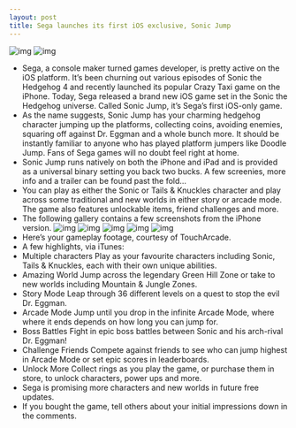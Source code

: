 ```yaml
---
layout: post
title: Sega launches its first iOS exclusive, Sonic Jump
---
```

![img](http://media.idownloadblog.com/wp-content/uploads/2012/10/Sonic-Jump-for-iOS-iPhone-screenshot-001-.jpg)
![img](http://media.idownloadblog.com/wp-content/uploads/2012/10/Sonic-Jump-for-iOS-iPhone-screenshot-002-.jpg)
* Sega, a console maker turned games developer, is pretty active on the iOS platform. It’s been churning out various episodes of Sonic the Hedgehog 4 and recently launched its popular Crazy Taxi game on the iPhone. Today, Sega released a brand new iOS game set in the Sonic the Hedgehog universe. Called Sonic Jump, it’s Sega’s first iOS-only game.
* As the name suggests, Sonic Jump has your charming hedgehog character jumping up the platforms, collecting coins, avoiding enemies, squaring off against Dr. Eggman and a whole bunch more. It should be instantly familiar to anyone who has played platform jumpers like Doodle Jump. Fans of Sega games will no doubt feel right at home.
* Sonic Jump runs natively on both the iPhone and iPad and is provided as a universal binary setting you back two bucks. A few screenies, more info and a trailer can be found past the fold…
* You can play as either the Sonic or Tails & Knuckles character and play across some traditional and new worlds in either story or arcade mode. The game also features unlockable items, friend challenges and more.
* The following gallery contains a few screenshots from the iPhone version.
![img](http://media.idownloadblog.com/wp-content/uploads/2012/10/Sonic-Jump-for-iOS-iPhone-screenshot-005--95x80.jpg)
![img](http://media.idownloadblog.com/wp-content/uploads/2012/10/Sonic-Jump-for-iOS-iPhone-screenshot-004--95x80.jpg)
![img](http://media.idownloadblog.com/wp-content/uploads/2012/10/Sonic-Jump-for-iOS-iPhone-screenshot-003--95x80.jpg)
![img](http://media.idownloadblog.com/wp-content/uploads/2012/10/Sonic-Jump-for-iOS-iPhone-screenshot-002--95x80.jpg)
![img](http://media.idownloadblog.com/wp-content/uploads/2012/10/Sonic-Jump-for-iOS-iPhone-screenshot-001--95x80.jpg)
* Here’s your gameplay footage, courtesy of TouchArcade.
* A few highlights, via iTunes:
* Multiple characters Play as your favourite characters including Sonic, Tails & Knuckles, each with their own unique abilities.
* Amazing World Jump across the legendary Green Hill Zone or take to new worlds including Mountain & Jungle Zones.
* Story Mode Leap through 36 different levels on a quest to stop the evil Dr. Eggman.
* Arcade Mode Jump until you drop in the infinite Arcade Mode, where where it ends depends on how long you can jump for.
* Boss Battles Fight in epic boss battles between Sonic and his arch-rival Dr. Eggman!
* Challenge Friends Compete against friends to see who can jump highest in Arcade Mode or set epic scores in leaderboards.
* Unlock More Collect rings as you play the game, or purchase them in store, to unlock characters, power ups and more.
* Sega is promising more characters and new worlds in future free updates.
* If you bought the game, tell others about your initial impressions down in the comments.

